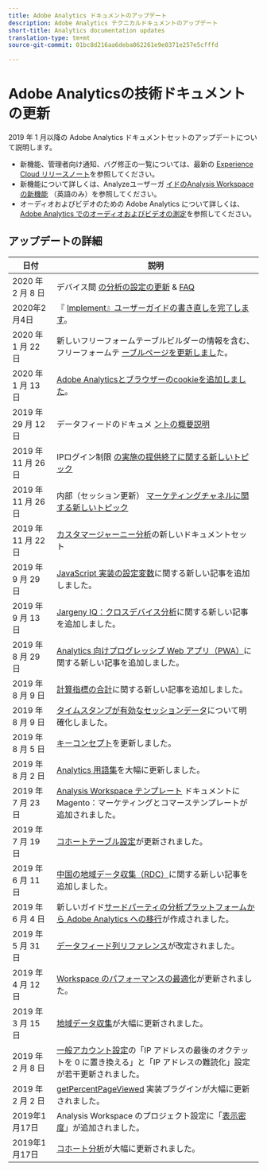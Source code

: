 ```yaml
---
title: Adobe Analytics ドキュメントのアップデート
description: Adobe Analytics テクニカルドキュメントのアップデート
short-title: Analytics documentation updates
translation-type: tm+mt
source-git-commit: 01bc8d216aa6deba062261e9e0371e257e5cfffd

---
```



# Adobe Analyticsの技術ドキュメントの更新

2019 年 1 月以降の Adobe Analytics ドキュメントセットのアップデートについて説明します。

* 新機能、管理者向け通知、バグ修正の一覧については、最新の [Experience Cloud リリースノート](https://marketing.adobe.com/resources/help/en_US/whatsnew/)を参照してください。
* 新機能について詳しくは、Analyzeユーザーガ [イドのAnalysis Workspaceの新機能](/help/analyze/analysis-workspace/new-features-in-analysis-workspace.md) （英語のみ）を参照してください。
* オーディオおよびビデオのための Adobe Analytics について詳しくは、[Adobe Analytics でのオーディオおよびビデオの測定](https://docs.adobe.com/content/help/en/media-analytics/using/media-overview.html)を参照してください。

## アップデートの詳細

| 日付 | 説明 |
|---|---|
| 2020 年 2 月 8 日 | デバイス間 [の分析の設定の更新](../components/cda/cda-setup.md) &amp; [FAQ](../components/cda/cda-faq.md) |
| 2020年2月4日 | 『 [Implement』ユーザーガイドの書き直しを完了します](../implement/home.md)。 |
| 2020 年 1 月 22 日 | 新しいフリーフォームテーブルビルダーの情報を含む、フリーフォームテ [ーブルページを更新しまし](/help/analyze/analysis-workspace/visualizations/freeform-table.md)た。 |
| 2020 年 1 月 13 日 | [Adobe Analyticsとブラウザーのcookieを追加しました](../technotes/cookies.md)。 |
| 2019 年 29 月 12 日 | データフィードのドキュメ [ントの概要説明](/help/export/analytics-data-feed/data-feed-overview.md) |
| 2019 年 11 月 26 日 | IPログイン制限 [の実施の提供終了に関する新しいトピック](https://docs.adobe.com/content/help/en/analytics/admin/company-settings/login-restrictions-eol.html) |
| 2019 年 11 月 26 日 | 内部（セッション更新） [マーケティングチャネルに関する新しいトピック](https://docs.adobe.com/content/help/en/analytics/components/marketing-channels/session-refresh.html) |
| 2019 年 11 月 22 日 | [カスタマージャーニー分析](https://docs.adobe.com/content/help/en/analytics-platform/using/cja-landing.html)の新しいドキュメントセット |
| 2019 年 9 月 29 日 | [JavaScript 実装の設定変数](https://docs.adobe.com/content/help/en/analytics/implementation/javascript-implementation/variables-analytics-reporting/configuration-variables.html)に関する新しい記事を追加しました。 |
| 2019 年 9 月 13 日 | [Jargeny IQ：クロスデバイス分析](https://docs.adobe.com/content/help/en/analytics/components/cda/cda-home.html)に関する新しい記事を追加しました。 |
| 2019 年 8 月 29 日 | [Analytics 向けプログレッシブ Web アプリ（PWA）](https://docs.adobe.com/content/help/en/analytics/analyze/pwa/pwa.html)に関する新しい記事を追加しました。 |
| 2019 年 8 月 9 日 | [計算指標の合計](/help/components/c-calcmetrics/cm-totals.md)に関する新しい記事を追加しました。 |
| 2019 年 8 月 9 日 | [タイムスタンプが有効なセッションデータ](/help/admin/admin/timestamp-optional.md)について明確化しました。 |
| 2019 年 8 月 5 日 | [キーコンセプト](/help/analyze/reports-analytics/key-concepts.md)を更新しました。 |
| 2019 年 8 月 2 日 | [Analytics 用語集](/help/technotes/terms.md)を大幅に更新しました。 |
| 2019 年 7 月 23 日 | [Analysis Workspace テンプレート](/help/analyze/analysis-workspace/build-workspace-project/starter-projects.md) ドキュメントに Magento：マーケティングとコマーステンプレートが追加されました。 |
| 2019 年 7 月 19 日 | [コホートテーブル設定](/help/analyze/analysis-workspace/visualizations/cohort-table/t-cohort.md)が更新されました。 |
| 2019 年 6 月 11 日 | [中国の地域データ収集（RDC）](https://docs.adobe.com/content/help/en/analytics/technotes/rdc/rdc-china.html)に関する新しい記事を追加しました。 |
| 2019 年 6 月 4 日 | 新しいガイド[サードパーティの分析プラットフォームから Adobe Analytics への移行](/help/technotes/ga-to-aa/home.md)が作成されました。 |
| 2019 年 5 月 31 日 | [データフィード列リファレンス](/help/export/analytics-data-feed/c-df-contents/datafeeds-reference.md)が改定されました。 |
| 2019 年 4 月 12 日 | [Workspace のパフォーマンスの最適化](/help/analyze/analysis-workspace/optimizing-performance.md)が更新されました。 |
| 2019 年 3 月 15 日 | [地域データ収集](/help/technotes/rdc/regional-data-collection.md)が大幅に更新されました。 |
| 2019 年 2 月 8 日 | [一般アカウント設定](/help/admin/admin/general-acct-settings-admin.md)の「IP アドレスの最後のオクテットを 0 に置き換える」と「IP アドレスの難読化」設定が若干更新されました。 |
| 2019 年 2 月 2 日 | [getPercentPageViewed](../implement/vars/plugins/getpercentpageviewed.md) 実装プラグインが大幅に更新されました。 |
| 2019年1月17日 | Analysis Workspace のプロジェクト設定に「[表示密度](/help/analyze/analysis-workspace/build-workspace-project/view-density.md)」が追加されました。 |
| 2019年1月17日 | [コホート分析](/help/analyze/analysis-workspace/visualizations/cohort-table/cohort-analysis.md)が大幅に更新されました。 |
